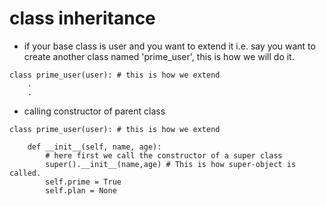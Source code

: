 # class inheritance

- if your base class is user and you want to extend it i.e. say you want to create another class named 'prime_user', this is how we will do it.

```
class prime_user(user): # this is how we extend
    .
    .
```
- calling constructor of parent class

```
class prime_user(user): # this is how we extend

    def __init__(self, name, age):
        # here first we call the constructor of a super class
        super().__init__(name,age) # This is how super-object is called.
        self.prime = True
        self.plan = None

```

